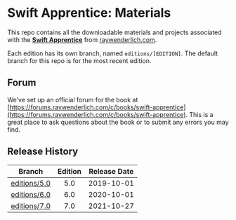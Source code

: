 # Swift Apprentice: Materials

This repo contains all the downloadable materials and projects associated with the **[Swift Apprentice](https://www.raywenderlich.com/books/swift-apprentice)** from [raywenderlich.com](https://www.raywenderlich.com).

Each edition has its own branch, named `editions/[EDITION]`. The default branch for this repo is for the most recent edition.

## Forum

We’ve set up an official forum for the book at [https://forums.raywenderlich.com/c/books/swift-apprentice](https://forums.raywenderlich.com/c/books/swift-apprentice). This is a great place to ask questions about the book or to submit any errors you may find.

## Release History

| Branch                                                                          | Edition | Release Date |
| ------------------------------------------------------------------------------- |:-------:|:------------:|
| [editions/5.0](https://github.com/raywenderlich/sa-materials/tree/editions/5.0) | 5.0     | 2019-10-01   |
| [editions/6.0](https://github.com/raywenderlich/sa-materials/tree/editions/6.0) | 6.0     | 2020-10-01   |
| [editions/7.0](https://github.com/raywenderlich/sa-materials/tree/editions/7.0) | 7.0     | 2021-10-27   |
